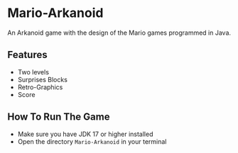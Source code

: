 # Mario-Arkanoid
An Arkanoid game with the design of the Mario games programmed in Java.

## Features
- Two levels
- Surprises Blocks
- Retro-Graphics
- Score

## How To Run The Game
- Make sure you have JDK 17 or higher installed
- Open the directory `Mario-Arkanoid` in your terminal

